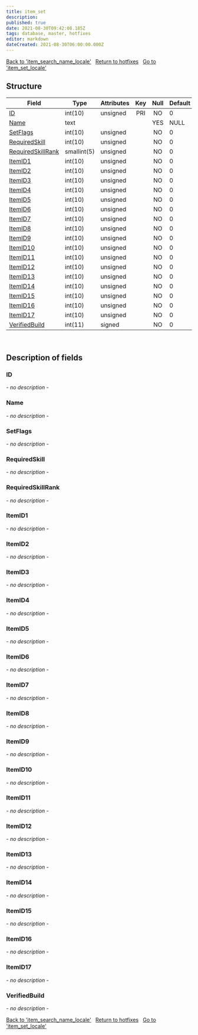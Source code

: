 ```yaml
---
title: item_set
description: 
published: true
date: 2021-08-30T09:42:08.185Z
tags: database, master, hotfixes
editor: markdown
dateCreated: 2021-08-30T06:00:00.000Z
---
```


<a href="https://dev.trinitycore.info/en/database/master/hotfixes/item_search_name_locale" class="mt-5 v-btn v-btn--depressed v-btn--flat v-btn--outlined theme--light v-size--default darkblue--text text--lighten-3"><span class="v-btn__content"><i aria-hidden="true" class="v-icon notranslate v-icon--left mdi mdi-arrow-left theme--light"></i><span>Back to 'item_search_name_locale'</span></span></a>&nbsp;&nbsp;&nbsp;<a href="https://dev.trinitycore.info/en/database/master/hotfixes/home" class="mt-5 v-btn v-btn--depressed v-btn--flat v-btn--outlined theme--light v-size--default darkblue--text text--lighten-3"><span class="v-btn__content"><i aria-hidden="true" class="v-icon notranslate v-icon--left mdi mdi-home-outline theme--light"></i><span>Return to hotfixes</span></span></a>&nbsp;&nbsp;&nbsp;<a href="https://dev.trinitycore.info/en/database/master/hotfixes/item_set_locale" class="mt-5 v-btn v-btn--depressed v-btn--flat v-btn--outlined theme--light v-size--default darkblue--text text--lighten-3"><span class="v-btn__content"><span>Go to 'item_set_locale'</span><i aria-hidden="true" class="v-icon notranslate v-icon--right mdi mdi-arrow-right theme--light"></i></span></a>

## Structure

| Field | Type | Attributes | Key | Null | Default | Extra | Comment |
| --- | --- | --- | :---: | :---: | --- | --- | --- |
| [ID](#ID) | int(10) | unsigned | PRI | NO | 0 |  |  |
| [Name](#Name) | text |  |  | YES | NULL |  |  |
| [SetFlags](#SetFlags) | int(10) | unsigned |  | NO | 0 |  |  |
| [RequiredSkill](#RequiredSkill) | int(10) | unsigned |  | NO | 0 |  |  |
| [RequiredSkillRank](#RequiredSkillRank) | smallint(5) | unsigned |  | NO | 0 |  |  |
| [ItemID1](#ItemID1) | int(10) | unsigned |  | NO | 0 |  |  |
| [ItemID2](#ItemID2) | int(10) | unsigned |  | NO | 0 |  |  |
| [ItemID3](#ItemID3) | int(10) | unsigned |  | NO | 0 |  |  |
| [ItemID4](#ItemID4) | int(10) | unsigned |  | NO | 0 |  |  |
| [ItemID5](#ItemID5) | int(10) | unsigned |  | NO | 0 |  |  |
| [ItemID6](#ItemID6) | int(10) | unsigned |  | NO | 0 |  |  |
| [ItemID7](#ItemID7) | int(10) | unsigned |  | NO | 0 |  |  |
| [ItemID8](#ItemID8) | int(10) | unsigned |  | NO | 0 |  |  |
| [ItemID9](#ItemID9) | int(10) | unsigned |  | NO | 0 |  |  |
| [ItemID10](#ItemID10) | int(10) | unsigned |  | NO | 0 |  |  |
| [ItemID11](#ItemID11) | int(10) | unsigned |  | NO | 0 |  |  |
| [ItemID12](#ItemID12) | int(10) | unsigned |  | NO | 0 |  |  |
| [ItemID13](#ItemID13) | int(10) | unsigned |  | NO | 0 |  |  |
| [ItemID14](#ItemID14) | int(10) | unsigned |  | NO | 0 |  |  |
| [ItemID15](#ItemID15) | int(10) | unsigned |  | NO | 0 |  |  |
| [ItemID16](#ItemID16) | int(10) | unsigned |  | NO | 0 |  |  |
| [ItemID17](#ItemID17) | int(10) | unsigned |  | NO | 0 |  |  |
| [VerifiedBuild](#VerifiedBuild) | int(11) | signed |  | NO | 0 |  |  |
&nbsp;
## Description of fields

### ID
*- no description -*
&nbsp;

### Name
*- no description -*
&nbsp;

### SetFlags
*- no description -*
&nbsp;

### RequiredSkill
*- no description -*
&nbsp;

### RequiredSkillRank
*- no description -*
&nbsp;

### ItemID1
*- no description -*
&nbsp;

### ItemID2
*- no description -*
&nbsp;

### ItemID3
*- no description -*
&nbsp;

### ItemID4
*- no description -*
&nbsp;

### ItemID5
*- no description -*
&nbsp;

### ItemID6
*- no description -*
&nbsp;

### ItemID7
*- no description -*
&nbsp;

### ItemID8
*- no description -*
&nbsp;

### ItemID9
*- no description -*
&nbsp;

### ItemID10
*- no description -*
&nbsp;

### ItemID11
*- no description -*
&nbsp;

### ItemID12
*- no description -*
&nbsp;

### ItemID13
*- no description -*
&nbsp;

### ItemID14
*- no description -*
&nbsp;

### ItemID15
*- no description -*
&nbsp;

### ItemID16
*- no description -*
&nbsp;

### ItemID17
*- no description -*
&nbsp;

### VerifiedBuild
*- no description -*
&nbsp;

<a href="https://dev.trinitycore.info/en/database/master/hotfixes/item_search_name_locale" class="mt-5 v-btn v-btn--depressed v-btn--flat v-btn--outlined theme--light v-size--default darkblue--text text--lighten-3"><span class="v-btn__content"><i aria-hidden="true" class="v-icon notranslate v-icon--left mdi mdi-arrow-left theme--light"></i><span>Back to 'item_search_name_locale'</span></span></a>&nbsp;&nbsp;&nbsp;<a href="https://dev.trinitycore.info/en/database/master/hotfixes/home" class="mt-5 v-btn v-btn--depressed v-btn--flat v-btn--outlined theme--light v-size--default darkblue--text text--lighten-3"><span class="v-btn__content"><i aria-hidden="true" class="v-icon notranslate v-icon--left mdi mdi-home-outline theme--light"></i><span>Return to hotfixes</span></span></a>&nbsp;&nbsp;&nbsp;<a href="https://dev.trinitycore.info/en/database/master/hotfixes/item_set_locale" class="mt-5 v-btn v-btn--depressed v-btn--flat v-btn--outlined theme--light v-size--default darkblue--text text--lighten-3"><span class="v-btn__content"><span>Go to 'item_set_locale'</span><i aria-hidden="true" class="v-icon notranslate v-icon--right mdi mdi-arrow-right theme--light"></i></span></a>

